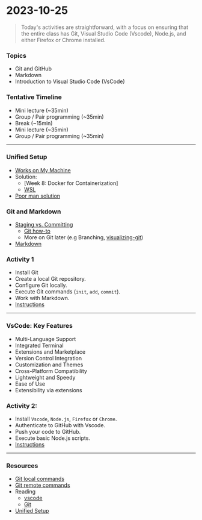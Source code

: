 # 2023-10-25

> Today's activities are straightforward, with a focus on ensuring that the entire class has Git, Visual Studio Code (Vscode), Node.js, and either Firefox or Chrome installed.

### Topics 

- Git and GitHub
- Markdown
- Introduction to Visual Studio Code (VsCode)

### Tentative Timeline

- Mini lecture (~35min)
- Group / Pair programming (~35min)
- Break (~15min)
- Mini lecture (~35min)
- Group / Pair programming (~35min)

---

### Unified Setup
- [Works on My Machine](https://dzone.com/articles/works-on-my-machine)
- Solution:
  - [Week 8: Docker for Containerization]
  - [WSL](https://learn.microsoft.com/en-us/windows/wsl/setup/environment)
- [Poor man solution](https://github.com/tx00-web-fi/Activities/tree/week1/0-intro/unified-setup)

### Git and Markdown

- [Staging vs. Committing]
  - [Git how-to](githowto.com)
  - More on Git later (e.g Branching, [visualizing-git])
- [Markdown](https://www.markdownguide.org/cheat-sheet/)


### Activity 1

- Install Git
- Create a local Git repository.
- Configure Git locally.
- Execute Git commands (`init`, `add`, `commit`).
- Work with Markdown.
- [Instructions](./activity-git/git-basics-1.md)

---

### VsCode: Key Features

- Multi-Language Support
- Integrated Terminal
- Extensions and Marketplace
- Version Control Integration
- Customization and Themes
- Cross-Platform Compatibility
- Lightweight and Speedy
- Ease of Use
- Extensibility via extensions 

### Activity 2: 

- Install `Vscode`, `Node.js`, `Firefox` or `Chrome`.
- Authenticate to GitHub with Vscode.
- Push your code to GitHub.
- Execute basic Node.js scripts.
- [Instructions](./activity-git/git-basics-2.md)

---

### Resources
- [Git local commands](./activity-git/git-local-cmds.md)
- [Git remote commands](./activity-git/git-remote-cmds.md)
- Reading
  - [vscode]
  - [Git]
- [Unified Setup]





<!-- Links -->
[Unified Setup]:https://github.com/tx00-web/labs/tree/main/proj-unified-setup
[vscode]:../Reading/vscode.md
[Git]:../Reading/git.md
[Staging vs. Committing]:https://practicalgit.com/blog/staging-vs-commit.html
[visualizing-git]:https://git-school.github.io/visualizing-git/